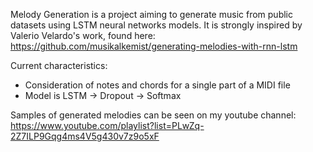 Melody Generation is a project aiming to generate music from public datasets using LSTM neural networks models.
It is strongly inspired by Valerio Velardo's work, found here: https://github.com/musikalkemist/generating-melodies-with-rnn-lstm

Current characteristics:
*  Consideration of notes and chords for a single part of a MIDI file
*  Model is LSTM -> Dropout -> Softmax

Samples of generated melodies can be seen on my youtube channel: https://www.youtube.com/playlist?list=PLwZq-2Z7ILP9Gqg4ms4V5g430v7z9o5xF
